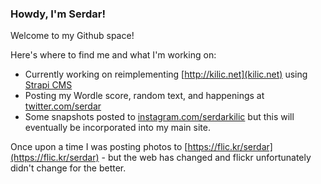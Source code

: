### Howdy, I'm Serdar!

Welcome to my Github space! 

Here's where to find me and what I'm working on:

- Currently working on reimplementing [http://kilic.net](kilic.net) using [Strapi CMS](https://strapi.io)
- Posting my Wordle score, random text, and happenings at [twitter.com/serdar](twitter.com/serdar)
- Some snapshots posted to [instagram.com/serdarkilic](instagram.com/serdarkilic) but this will eventually be incorporated into my main site.

Once upon a time I was posting photos to [https://flic.kr/serdar](https://flic.kr/serdar) - but the web has changed and flickr unfortunately didn't change for the better.
